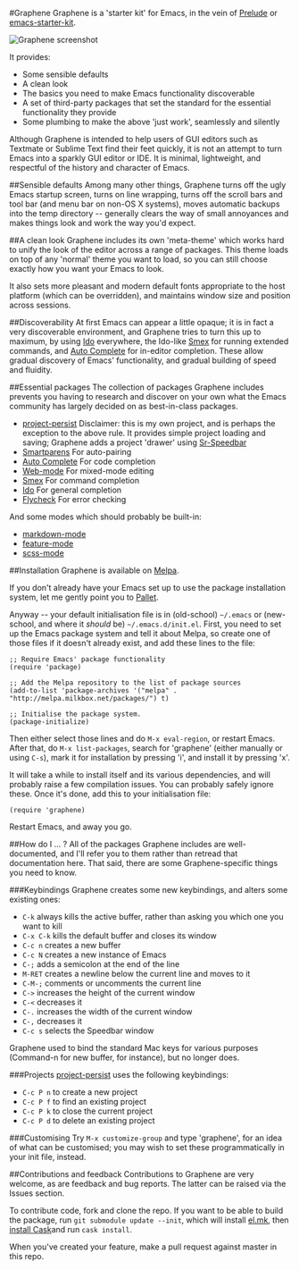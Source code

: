 #Graphene
Graphene is a 'starter kit' for Emacs, in the vein of
[Prelude](https://github.com/bbatsov/prelude) or
[emacs-starter-kit](https://github.com/technomancy/emacs-starter-kit).

![Graphene screenshot](http://s3-eu-west-1.amazonaws.com/graphene/graphene.png)

It provides:
- Some sensible defaults
- A clean look
- The basics you need to make Emacs functionality discoverable
- A set of third-party packages that set the standard for the
  essential functionality they provide
- Some plumbing to make the above 'just work', seamlessly and silently

Although Graphene is intended to help users of GUI editors such as
Textmate or Sublime Text find their feet quickly, it is not an attempt
to turn Emacs into a sparkly GUI editor or IDE. It is minimal,
lightweight, and respectful of the history and character of Emacs.

##Sensible defaults
Among many other things, Graphene turns off the ugly Emacs startup
screen, turns on line wrapping, turns off the scroll bars and tool
bar (and menu bar on non-OS X systems), moves automatic backups into
the temp directory -- generally clears the way of small annoyances and
makes things look and work the way you'd expect.

##A clean look
Graphene includes its own 'meta-theme' which works hard to unify the
look of the editor across a range of packages. This theme loads on top
of any 'normal' theme you want to load, so you can still choose
exactly how you want your Emacs to look.

It also sets more pleasant and modern default fonts appropriate to the
host platform (which can be overridden), and maintains window size and
position across sessions.

##Discoverability
At first Emacs can appear a little opaque; it is in fact a very
discoverable environment, and Graphene tries to turn this up to
maximum, by using
[Ido](http://emacswiki.org/emacs/InteractivelyDoThings) everywhere,
the Ido-like [Smex](http://www.emacswiki.org/Smex) for running
extended commands, and
[Auto Complete](http://emacswiki.org/emacs/AutoComplete) for in-editor
completion. These allow gradual discovery of Emacs' functionality, and
gradual building of speed and fluidity.

##Essential packages
The collection of packages Graphene includes prevents you having to
research and discover on your own what the Emacs community has largely
decided on as best-in-class packages.

- [project-persist](https://github.com/rdallasgray/project-persist)
  Disclaimer: this is my own project, and is perhaps the exception to the
  above rule. It provides simple project loading and saving;
  Graphene adds a project 'drawer' using
  [Sr-Speedbar](https://github.com/emacsmirror/sr-speedbar)
- [Smartparens](https://github.com/Fuco1/smartparens)
  For auto-pairing
- [Auto Complete](http://emacswiki.org/emacs/AutoComplete)
  For code completion
- [Web-mode](https://github.com/fxbois/web-mode)
  For mixed-mode editing
- [Smex](http://www.emacswiki.org/Smex)
  For command completion
- [Ido](http://emacswiki.org/emacs/InteractivelyDoThings)
  For general completion
- [Flycheck](https://github.com/flycheck/flycheck)
  For error checking

And some modes which should probably be built-in:

- [markdown-mode](https://github.com/defunkt/markdown-mode)
- [feature-mode](https://github.com/michaelklishin/cucumber.el)
- [scss-mode](https://github.com/antonj/scss-mode)

##Installation
Graphene is available on [Melpa](http://melpa.milkbox.net).

If you don't already have your Emacs set up to use the package
installation system, let me gently point you to
[Pallet](https://github.com/rdallasgray/pallet).

Anyway -- your default initialisation file is in (old-school)
`~/.emacs` or (new-school, and where it *should* be)
`~/.emacs.d/init.el`. First, you need to set up the Emacs package
system and tell it about Melpa, so create one of those files if it
doesn't already exist, and add these lines to the file:

```
;; Require Emacs' package functionality
(require 'package)

;; Add the Melpa repository to the list of package sources
(add-to-list 'package-archives '("melpa" . "http://melpa.milkbox.net/packages/") t)

;; Initialise the package system.
(package-initialize)
```

Then either select those lines and do `M-x eval-region`, or restart
Emacs. After that, do `M-x list-packages`, search for
'graphene' (either manually or using `C-s`), mark it for installation
by pressing 'i', and install it by pressing 'x'.

It will take a while to install itself and its various dependencies, and will
probably raise a few compilation issues. You can probably safely ignore
these. Once it's done, add this to your initialisation file:

```
(require 'graphene)
```
Restart Emacs, and away you go.

##How do I ... ?
All of the packages Graphene includes are well-documented, and I'll
refer you to them rather than retread that documentation here. That
said, there are some Graphene-specific things you need to know.

###Keybindings
Graphene creates some new keybindings, and alters some existing ones:

- `C-k` always kills the active buffer, rather than asking you which
  one you want to kill
- `C-x C-k` kills the default buffer and closes its window
- `C-c n` creates a new buffer
- `C-c N` creates a new instance of Emacs
- `C-;` adds a semicolon at the end of the line
- `M-RET` creates a newline below the current line and moves to it
- `C-M-;` comments or uncomments the current line
- `C->` increases the height of the current window
- `C-<` decreases it
- `C-.` increases the width of the current window
- `C-,` decreases it
- `C-c s` selects the Speedbar window

Graphene used to bind the standard Mac keys for various purposes
(Command-n for new buffer, for instance), but no longer does.

###Projects
[project-persist](https://github.com/rdallasgray/project-persist) uses
the following keybindings:

- `C-c P n` to create a new project
- `C-c P f` to find an existing project
- `C-c P k` to close the current project
- `C-c P d` to delete an existing project

###Customising
Try `M-x customize-group` and type 'graphene', for an idea of what can
be customised; you may wish to set these programmatically in your init
file, instead.

##Contributions and feedback
Contributions to Graphene are very welcome, as are feedback and bug
reports. The latter can be raised via the Issues section.

To contribute code, fork and clone the repo. If you want to be able to
build the package, run `git submodule update --init`,
which will install [el.mk](http://github.com/rdallasgray/el.mk), then
[install Cask](https://github.com/rejeep/cask.el)and run `cask install`.

When you've created your feature, make a pull request against master
in this repo.
